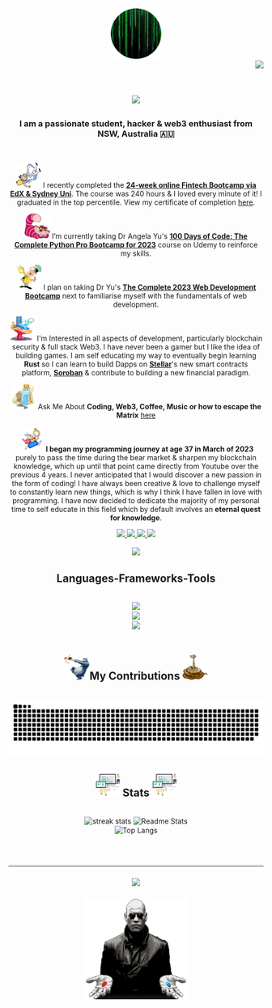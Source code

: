 <div align="center">
    <a href="https://github-avatar-hiddenciphers-projects.vercel.app/">
        <img src="./img/github_avatar.png" width="100" height="100" alt="Github Avatar" />
    </a>
</div>

<div align="right">
    <img src="https://visitor-badge.laobi.icu/badge?page_id=hiddenciphers.hiddenciphers" />
</div>

<h1 align="center">
    <img src="https://readme-typing-svg.herokuapp.com?font=Courier&pause=1000&color=29DA76EE&background=000000&center=true&width=435&lines=Wake+up%2C+Neo...;The+Matrix+has+you...;Follow+the+white+rabbit."/>
</h1>

<h3 align="center">I am a passionate student, hacker & web3 enthusiast from NSW, Australia 🇦🇺</h3>

<br/>

<div align="center">

<img src="./img/alice_falling.png" width="50" height="50" alt="Alice Falling" /> I recently completed the [**24-week online Fintech Bootcamp via EdX & Sydney Uni**](https://techbootcamp.sydney.edu.au/fintech/). The course was 240 hours & I loved every minute of it! I graduated in the top percentile.
View my certificate of completion [here](./docs/bootcamp_certificate.pdf).

<img src="./img/cheshire_cat.png" width="50" height="50" alt="Cheshire Cat" /> I’m currently taking Dr Angela Yu's [**100 Days of Code: The Complete Python Pro Bootcamp for 2023**](https://www.udemy.com/course/100-days-of-code/) course on Udemy to reinforce my skills.

<img src="./img/mad_hatter.png" width="50" height="50" alt="Mad Hatter" /> I plan on taking Dr Yu's [**The Complete 2023 Web Development Bootcamp**](https://www.udemy.com/course/the-complete-web-development-bootcamp/) next to familiarise myself with the fundamentals of web development.

<img src="./img/caterpillar.png" width="50" height="50" alt="Caterpillar" /> I'm Interested in all aspects of development, particularly blockchain security & full stack Web3. I have never been a gamer but I like the idea of building games. I am self educating my way to eventually begin learning **Rust** so I can learn to build Dapps on [**Stellar**](https://stellar.org/)'s new smart contracts platform, [**Soroban**](https://soroban.stellar.org/) & contribute to building a new financial paradigm.

<img src="./img/drinkme.png" width="50" height="50" alt="Drink Me" /> Ask Me About **Coding, Web3, Coffee, Music or how to escape the Matrix** [here](https://github.com/hiddenciphers/hiddenciphers/issues)

<img src="./img/running_rabbit.png" width="50" height="50" alt="Running rabbit" /> **I began my programming journey at age 37 in March of 2023** purely to pass the time during the bear market & sharpen my blockchain knowledge, which up until that point came directly from Youtube over the previous 4 years. I never anticipated that I would discover a new passion in the form of coding! I have always been creative & love to challenge myself to constantly learn new things, which is why I think I have fallen in love with programming. I have now decided to dedicate the majority of my personal time to self educate in this field which by default involves an **eternal quest for knowledge**.

 </div>
 
<div align="center"> 
  <a href="mailto:psolvyns@protonmail.com">
    <img src="https://img.shields.io/badge/Protonmail-333333?style=for-the-badge&logo=proton&logoColor=darkpurple" />
  </a>
  <a href="https://linkedin.com/in/psolvyns" target="_blank">
    <img src="https://img.shields.io/badge/LinkedIn-0077B5?style=for-the-badge&logo=linkedin&logoColor=white" target="_blank" />
  </a>
  <a href="https://hiddenciphers.github.io" target="_blank">
     <img src="https://img.shields.io/badge/Discord-7B68EE?style=for-the-badge&logo=discord&logoColor=white" target="_blank" />
  </a>
  <a href="https://github-avatar-hiddenciphers-projects.vercel.app/" target="_blank">
     <img src="https://img.shields.io/badge/Portfolio-00CED1?style=for-the-badge&logo=files&logoColor=white" target="_blank" />
  </a>
  <br/><br/>
  <div align="center">
    <img src="https://readme-typing-svg.herokuapp.com?font=Courier&pause=1000&color=29DA76EE&background=000000&center=true&width=435&lines=Knock,+knock,+Neo."/>
  </div>
</div>

<h2 align="center">Languages-Frameworks-Tools</h2>
<br/>
<div align="center">
    <img src="https://skillicons.dev/icons?i=python,solidity,javascript,html,css,md" /><br>
    <img src="https://skillicons.dev/icons?i=vscode,git,ipfs,postgres,tensorflow,vercel,stackoverflow" /><br>
    <img src="https://skillicons.dev/icons?i=github,replit,linkedin,discord" />
</div>

<br/>

<div align="center">
  <h2><img src="./img/mowgli.png" width="50" height="50" alt="Mowgli" />My Contributions <img src="./img/kaa.png" width="50" height="50" alt="Kaa" /></h2>
  <br>
  <img alt="Kaa eating my contributions" src="https://raw.githubusercontent.com/hiddenciphers/hiddenciphers/output/github-contribution-grid-snake.svg" />
  <br/>
</div>

<h2 align="center"><img src="./img/coding.png" width="50" height="50" alt="Coding" /> Stats <img src="./img/coding.png" width="50" height="50" alt="Coding" /></h2>
<br>
<div align=center>
  <img width=390 src="https://streak-stats.demolab.com/?user=hiddenciphers&count_private=true&theme=chartreuse-dark&border_radius=10" alt="streak stats"/>
  <img width=390 src="https://github-readme-stats-a10e7slel-hiddenciphers-projects.vercel.app/api?username=hiddenciphers&count_private=true&show_icons=true&theme=chartreuse-dark&rank_icon=github&border_radius=10" alt="Readme Stats" />
  <br/>
  <img width=325 align="center" src="https://github-readme-stats-a10e7slel-hiddenciphers-projects.vercel.app/api/top-langs/?username=hiddenciphers&hide=HTML&langs_count=8&layout=compact&theme=chartreuse-dark&border_radius=10&size_weight=0.5&count_weight=0.5&exclude_repo=github-readme-stats" alt="Top Langs" />
</div>

<br/><br/>

<hr/>

<h3 align="center">
    <img src="https://readme-typing-svg.herokuapp.com?font=Courier&pause=1000&color=29DA76EE&background=000000&center=true&width=435&lines=All+I'm+offering+is+the+truth."/>
    <br/><br/>
    <img src="./img/morpheus.png" width="200" height="200" alt="Coding" />
</h3>

<br/>
